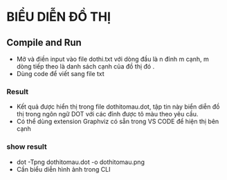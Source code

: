 #  BIỂU DIỄN ĐỒ THỊ
## Compile and Run
- Mở và điền input vào file dothi.txt với dòng đầu là n đỉnh m cạnh, m dòng tiếp theo là danh sách cạnh của đồ thị đó .
- Dùng code để viết sang file txt
### Result
- Kết quả được hiển thị trong file dothitomau.dot, tập tin này biển diễn đồ thị trong ngôn ngữ DOT với các đỉnh được tô màu theo yêu cầu.
- Có thể dùng extension Graphviz có sẵn trong VS CODE để hiện thị bên cạnh
### show result
- dot -Tpng dothitomau.dot -o dothitomau.png
- Cần biểu diễn hình ảnh trong CLI
